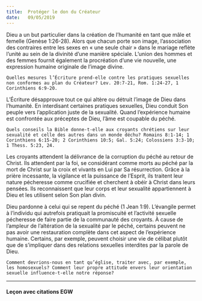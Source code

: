 ```yaml
---
title:  Protéger le don du Créateur
date:   09/05/2019
---
```

Dieu a un but particulier dans la création de l’humanité en tant que mâle et femelle (Genèse 1:26-28). Alors que chacun porte son image, l’association des contraires entre les sexes en « une seule chair » dans le mariage reflète l’unité au sein de la divinité d’une manière spéciale. L’union des hommes et des femmes fournit également la procréation d’une vie nouvelle, une expression humaine originale de l’image divine.

`Quelles mesures l’Écriture prend-elle contre les pratiques sexuelles non conformes au plan du Créateur? Lev. 20:7-21, Rom. 1:24-27, 1 Corinthiens 6:9-20.`

L’Écriture désapprouve tout ce qui altère ou détruit l’image de Dieu dans l’humanité. En interdisant certaines pratiques sexuelles, Dieu conduit Son peuple vers l’application juste de la sexualité. Quand l’expérience humaine est confrontée aux préceptes de Dieu, l’âme est coupable du péché.

`Quels conseils la Bible donne-t-elle aux croyants chrétiens sur leur sexualité et celle des autres dans un monde déchu? Romains 8:1-14; 1 Corinthiens 6:15-20; 2 Corinthiens 10:5; Gal. 5:24; Colossiens 3:3-10; 1 Thess. 5:23, 24.`

Les croyants attendent la délivrance de la corruption du péché au retour de Christ. Ils attendent par la foi, se considérant comme morts au péché par la mort de Christ sur la croix et vivants en Lui par Sa résurrection. Grâce à la prière incessante, la vigilance et la puissance de l’Esprit, ils traitent leur nature pécheresse comme crucifiée et cherchent à obéir à Christ dans leurs pensées. Ils reconnaissent que leur corps et leur sexualité appartiennent à Dieu et les utilisent selon Son plan divin.

Dieu pardonne à celui qui se repent du péché (1 Jean 1:9). L’évangile permet à l’individu qui autrefois pratiquait la promiscuité et l’activité sexuelle pécheresse de faire partie de la communauté des croyants. À cause de l’ampleur de l’altération de la sexualité par le péché, certains peuvent ne pas avoir une restauration complète dans cet aspect de l’expérience humaine. Certains, par exemple, peuvent choisir une vie de célibat plutôt que de s’impliquer dans des relations sexuelles interdites par la parole de Dieu.

`Comment devrions-nous en tant qu’église, traiter avec, par exemple, les homosexuels? Comment leur propre attitude envers leur orientation sexuelle influence-t-elle notre réponse?`

---

#### Leçon avec citations EGW
